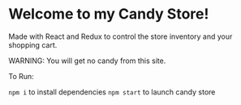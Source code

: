 # Welcome to my Candy Store!

Made with React and Redux to control the store inventory and your shopping cart.

WARNING: You will get no candy from this site.

To Run:

`npm i` to install dependencies
`npm start` to launch candy store

